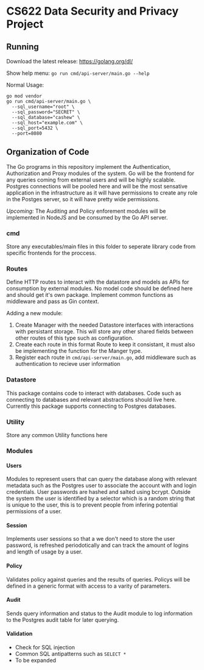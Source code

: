 # CS622 Data Security and Privacy Project

## Running

Download the latest release: https://golang.org/dl/

Show help menu:
`go run cmd/api-server/main.go --help`

Normal Usage:
```
go mod vendor
go run cmd/api-server/main.go \
  --sql_username="root" \
  --sql_password="SECRET" \
  --sql_database="cashew" \
  --sql_host="example.com" \
  --sql_port=5432 \
  --port=8080
```

## Organization of Code

The Go programs in this repository implement the Authentication, Authorization
and Proxy modules of the system. Go will be the frontend for any queries coming
from external users and will be highly scalable. Postgres connections will be
pooled here and will be the most sensative application in the infrastructure as
it will have permissions to create any role in the Postges server, so it will
have pretty wide permissions.

*Upcoming:*
The Auditing and Policy enforement modules will be implemented in NodeJS and be
consumed by the Go API server.

### cmd

Store any executables/main files in this folder to seperate library code from
specific frontends for the proccess.

### Routes

Define HTTP routes to interact with the datastore and models as APIs for
consumption by external modules. No model code should be defined here and should
get it's own package. Implement common functions as middleware and pass as Gin
context.

Adding a new module:
1. Create <ModuleName>Manager with the needed Datastore interfaces with interactions
   with persistant storage. This will store any other shared fields between
   other routes of this type such as configuration.
1. Create each route in this format <HTTP Verb><ModuleName><Function>Route to
   keep it consistant, it must also be implementing the function for the
   <ModuleName>Manger type.
1. Register each route in `cmd/api-server/main.go`, add middleware such as
   authentication to recieve user information

### Datastore

This package contains code to interact with databases. Code such as connecting
to databases and relevant abstractions should live here. Currently this package
supports connecting to Postgres databases.

### Utility

Store any common Utility functions here

### Modules

#### Users

Modules to represent users that can query the database along with relevant
metadata such as the Postgres user to associate the account with and login
credentials. User passwords are hashed and salted using bcrypt. Outside the
system the user is identified by a selector which is a random string that is
unique to the user, this is to prevent people from infering potential
permissions of a user.

#### Session

Implements user sessions so that a we don't need to store the user password, is
refreshed periodotically and can track the amount of logins and length of usage by a user.

#### Policy

Validates policy against queries and the results of queries. Policys will be
defined in a generic format with access to a varity of parameters.

#### Audit

Sends query information and status to the Audit module to log information to the
Postgres audit table for later querying.

#### Validation

- Check for SQL injection
- Common SQL antipatterns such as `SELECT *`
- To be expanded
